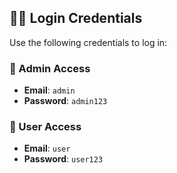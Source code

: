 ## 🧑‍💻 Login Credentials

Use the following credentials to log in:

### 🔐 Admin Access
- **Email**: `admin`
- **Password**: `admin123`

### 👤 User Access
- **Email**: `user`
- **Password**: `user123`
